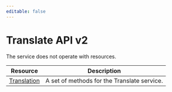 ```yaml
---
editable: false
---
```


# Translate API v2
The service does not operate with resources.

Resource | Description
--- | ---
[Translation](Translation/index.md) | A set of methods for the Translate service.